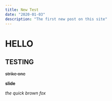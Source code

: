 ```yaml
---
title: New Test
date: "2020-01-03"
description: "The first new post on this site"
---
```


# HELLO

## TESTING 

~~strike one~~

__slide__

*_the quick brown fox_*
